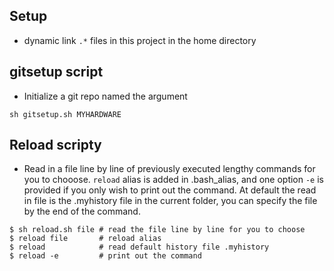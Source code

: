 ## Setup
* dynamic link `.*` files in this project in the home directory
## gitsetup script
* Initialize a git repo named the argument
```shell
sh gitsetup.sh MYHARDWARE
```
## Reload scripty
* Read in a file line by line of previously executed lengthy commands for you to chooose.
`reload` alias is added in .bash_alias, and one option `-e` is provided if you only wish to
print out the command. At default the read in file is the .myhistory file in the current 
folder, you can specify the file by the end of the command.
```shell
$ sh reload.sh file # read the file line by line for you to choose
$ reload file       # reload alias
$ reload            # read default history file .myhistory
$ reload -e         # print out the command 
``` 
